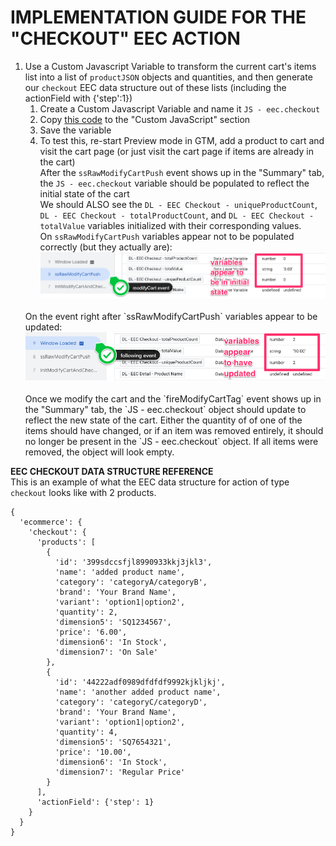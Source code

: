 # IMPLEMENTATION GUIDE FOR THE "CHECKOUT" EEC ACTION

1. Use a Custom Javascript Variable to transform the current cart's items list into a list of `productJSON` objects and quantities, and then generate our `checkout` EEC data structure out of these lists (including the actionField with {'step':1})
    1. Create a Custom Javascript Variable and name it `JS - eec.checkout`
    2. Copy [this code][02_eec_object_creation_code] to the "Custom JavaScript" section
    3. Save the variable
    4. To test this, re-start Preview mode in GTM, add a product to cart and visit the cart page (or just visit the cart page if items are already in the cart)<br/>
    After the `ssRawModifyCartPush` event shows up in the "Summary" tab, the `JS - eec.checkout` variable should be populated to reflect the initial state of the cart<br/>
    We should ALSO see the `DL - EEC Checkout - uniqueProductCount`, `DL - EEC Checkout - totalProductCount`, and `DL - EEC Checkout - totalValue` variables initialized with their corresponding values.<br/>
    On `ssRawModifyCartPush` variables appear not to be populated correctly (but they actually are):<br/>
    <img src="../../img/05--Main_Implementation/checkout--01--variable_sanity_check.png"><br/>
    <br/>
    On the event right after `ssRawModifyCartPush` variables appear to be updated:<br/>
    <img src="../../img/05--Main_Implementation/checkout--02--variable_sanity_check2.png"><br/>
    <br/>
    Once we modify the cart and the `fireModifyCartTag` event shows up in the "Summary" tab, the `JS - eec.checkout` object should update to reflect the new state of the cart. Either the quantity of of one of the items should have changed, or if an item was removed entirely, it should no longer be present in  the `JS - eec.checkout` object. If all items were removed, the object will look empty.


**EEC CHECKOUT DATA STRUCTURE REFERENCE**<br/>
This is an example of what the EEC data structure for action of type `checkout` looks like with 2 products.

```
{
  'ecommerce': {
    'checkout': {
      'products': [
        {
          'id': '399sdccsfjl8990933kkj3jkl3',
          'name': 'added product name',
          'category': 'categoryA/categoryB',
          'brand': 'Your Brand Name',
          'variant': 'option1|option2',
          'quantity': 2,
          'dimension5': 'SQ1234567',
          'price': '6.00',
          'dimension6': 'In Stock',
          'dimension7': 'On Sale'
        },
        {
          'id': '44222adf0989dfdfdf9992kjkljkj',
          'name': 'another added product name',
          'category': 'categoryC/categoryD',
          'brand': 'Your Brand Name',
          'variant': 'option1|option2',
          'quantity': 4,
          'dimension5': 'SQ7654321',
          'price': '10.00',
          'dimension6': 'In Stock',
          'dimension7': 'Regular Price'
        }
      ],
      'actionField': {'step': 1}
    }
  }
}
```


[02_eec_object_creation_code]: ./02_gtm_eecCheckoutObj.js
